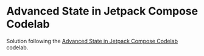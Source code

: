 # Advanced State in Jetpack Compose Codelab

Solution following the 
[Advanced State in Jetpack Compose Codelab](https://developer.android.com/codelabs/jetpack-compose-advanced-state-side-effects)
codelab.

